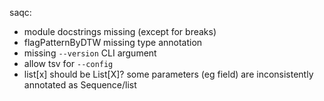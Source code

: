 saqc:

- module docstrings missing (except for breaks)
- flagPatternByDTW missing type annotation
- missing `--version` CLI argument
- allow tsv for `--config`
- list[x] should be List[X]? some parameters (eg field) are inconsistently annotated as Sequence/list

